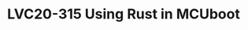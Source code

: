 ---
categories:
- lvc20
description: It seems the Rust programming language comes up frequently these days,
  and there is a lot of interest in it. We have been using Rust to implement a simulation
  test environment within MCUboot since 2017. This presentation will discuss our experience
  with Rust, and our hopes of how this language might help other projects in the future,
  especially in regards to security.
image: /assets/images/featured-images/lvc20/LVC20-315.png
session_id: LVC20-315
session_room: '[Track 1] IoT/Edge/Embedded'
session_slot:
  end_time: 2020-09-24 18:55
  start_time: 2020-09-24 18:30
session_speakers:
- speaker_bio: David Brown is a member of the Linaro Security Working Group, and has
    worked on the Linux kernel, with a focus on security for a number of years. Recently,
    he has been focusing on security as it relates to IoT and embedded devices, including
    focusing on secure booting, and secure network communications. He is currently
    the Security Architect for the Zephyr Project.
  speaker_company: Linaro
  speaker_image: http://avatars.sched.co/b/9b/2755062/avatar.jpg.320x320px.jpg?2f8
  speaker_name: David Brown
  speaker_position: Senior Engineer
  speaker_role: attendee, speaker
session_track: IoT and Embedded
tag: session
tags: IoT and Embedded
title: LVC20-315 Using Rust in MCUboot
---
